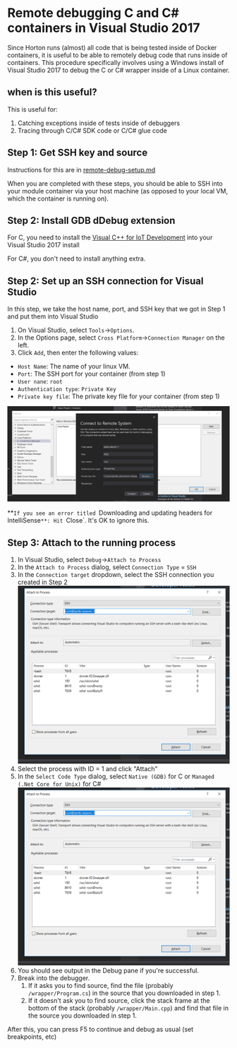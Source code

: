 # Remote debugging C and C# containers in Visual Studio 2017

Since Horton runs (almost) all code that is being tested inside of Docker containers, it is useful to be able to remotely debug code that runs inside of containers.  This procedure specifically involves using a Windows install of Visual Studio 2017 to debug the C or C# wrapper inside of a Linux container.

## when is this useful?

This is useful for:
1. Catching exceptions inside of tests inside of debuggers
2. Tracing through C/C# SDK code or C/C# glue code

## Step 1: Get SSH key and source

Instructions for this are in [remote-debug-setup.md](/devdocs/remote-debug-setup.md)

When you are completed with these steps, you should be able to SSH into your module container via your host machine (as opposed to your local VM, which the container is running on). 

## Step 2: Install GDB dDebug extension

For C, you need to install the [Visual C++ for IoT Development](https://marketplace.visualstudio.com/items?itemName=MarcGoodner-MSFT.VisualCforIoTDevelopment) into your Visual Studio 2017 install

For C#, you don't need to install anything extra.

## Step 2: Set up an SSH connection for Visual Studio

In this step, we take the host name, port, and SSH key that we got in Step 1 and put them into Visual Studio

1. On Visual Studio, select `Tools`->`Options`.
2. In the Options page, select `Cross Platform`->`Connection Manager` on the left.
3. Click `Add`, then enter the following values:
* `Host Name`: The name of your linux VM.
* `Port`: The SSH port for your container (from step 1)
* `User nane`: `root`
* `Authentication type`: `Private Key`
* `Private key file`: The private key file for your container (from step 1)

![vs-rd-01.png](./remotedebug-assets/vs-rd-01.png)

**`If you see an error titled `Downloading and updating headers for IntelliSense`**: Hit `Close`.  It's OK to ignore this.

## Step 3: Attach to the running process

1. In Visual Studio, select `Debug`->`Attach to Process`
2. In the `Attach to Process` dialog, select `Connection Type` = `SSH`
3. In the `Connection target` dropdown, select the SSH connection you created in Step 2
![vs-rd-02.png](./remotedebug-assets/vs-rd-02.png)
4. Select the process with ID = 1 and click "Attach"
5. In the `Select Code Type` dialog, select `Native (GDB)` for C or `Managed (.Net Core for Unix)` for C#
![vs-rd-02.png](./remotedebug-assets/vs-rd-02.png)
6. You should see output in the Debug pane if you're successful.
7. Break into the debugger.
    1. If it asks you to find source, find the file (probably `/wrapper/Program.cs`) in the source that you downloaded in step 1.
    2. If it doesn't ask you to find source, click the stack frame at the bottom of the stack (probably `/wrapper/Main.cpp`) and find that file in the source you downloaded in step 1.

After this, you can press F5 to continue and debug as usual (set breakpoints, etc)
